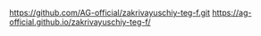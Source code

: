 https://github.com/AG-official/zakrivayuschiy-teg-f.git
https://ag-official.github.io/zakrivayuschiy-teg-f/